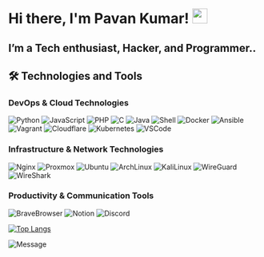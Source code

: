 # Hi there, I'm Pavan Kumar! <img src="https://raw.githubusercontent.com/MartinHeinz/MartinHeinz/master/wave.gif" width="30px">

## I’m a Tech enthusiast, Hacker, and Programmer..


## 🛠️ Technologies and Tools
### DevOps & Cloud Technologies
<p> 
  <img alt="Python" src="https://img.shields.io/badge/-Python-3776AB?style=flat&logo=python&logoColor=white" />
  <img alt="JavaScript" src="https://img.shields.io/badge/-javascript-5865F2?style=flat&logo=javascript&logoColor=white"/>
  <img alt="PHP" src="https://img.shields.io/badge/-PHP-EE0000?style=flat&logo=php&logoColor=yello"/>
  <img alt="C" src="https://img.shields.io/badge/-557C94?style=flat&logo=c&logoColor=red"/>
  <img alt="Java" src="https://img.shields.io/badge/-Java-557C94?style=flat&logo=java&logoColor=white"/>
  <img alt="Shell" src="https://img.shields.io/badge/-Shell-5865F2?style=flat&logo=shell&logoColor=orange" />
  <img alt="Docker" src="https://img.shields.io/badge/-Docker-2496ED?style=flat&logo=docker&logoColor=white" />
  <img alt="Ansible" src="https://img.shields.io/badge/-Ansible-EE0000?style=flat&logo=ansible&logoColor=white" />
  <img alt="Vagrant" src="https://img.shields.io/badge/-Vagrant-1868F2?style=flat&logo=vagrant&logoColor=white" />
  <img alt="Cloudflare" src="https://img.shields.io/badge/-Cloudflare-F38020?style=flat&logo=cloudflare&logoColor=white" /> 
  <img alt="Kubernetes" src="https://img.shields.io/badge/-Kubernetes-326CE5?style=flat&logo=kubernetes&logoColor=white" />
  <img alt="VSCode" src="https://img.shields.io/badge/-VSCode-007ACC?style=flat&logo=visual-studio-code&logoColor=white" />
</p>

### Infrastructure & Network Technologies
<p>
  <img alt="Nginx" src="https://img.shields.io/badge/-Nginx-009639?style=flat&logo=nginx&logoColor=white" />
  <img alt="Proxmox" src="https://img.shields.io/badge/-Proxmox-E57000?style=flat&logo=proxmox&logoColor=white" /> 
  <img alt="Ubuntu" src="https://img.shields.io/badge/-Ubuntu-E95420?style=flat&logo=ubuntu&logoColor=white" /> 
  <img alt="ArchLinux" src="https://img.shields.io/badge/-ArchLinux-1793D1?style=flat&logo=arch-linux&logoColor=white" /> 
  <img alt="KaliLinux" src="https://img.shields.io/badge/-KaliLinux-557C94?style=flat&logo=kali-linux&logoColor=white" />
  <img alt="WireGuard" src="https://img.shields.io/badge/-WireGuard-88171A?style=flat&logo=wireguard&logoColor=white" />  
  <img alt="WireShark" src="https://img.shields.io/badge/-WireShark-1679A7?style=flat&logo=wireshark&logoColor=white" /> 
</p>

### Productivity & Communication Tools
<p>
  <img alt="BraveBrowser" src="https://img.shields.io/badge/-BraveBrowser-FB542B?style=flat&logo=brave&logoColor=white" /> 
  <img alt="Notion" src="https://img.shields.io/badge/-Notion-000?style=flat&logo=notion&logoColor=white" />
  <img alt="Discord" src="https://img.shields.io/badge/-Discord-5865F2?style=flat&logo=discord&logoColor=white" />
</p>


[![Top Langs](https://github-readme-stats.vercel.app/api/top-langs/?username=anuraghazra)](https://github.com/anuraghazra/github-readme-stats)


<p>
<img alt="Message" src="https://img.shields.io/badge/-Hack%20The%20Hacker's%20Before%20Thay%20Hack%20You-5865F2?style=flat&logo=Hack%20The%20Hacker%27s%20Before%20Thay%20Hack%20You&logoColor=orange"/>
</p>





<!--
**PavanTheHacker55/PavanTheHacker55** is a ✨ _special_ ✨ repository because its `README.md` (this file) appears on your GitHub profile.

Here are some ideas to get you started:

- 🔭 I’m currently working on ...
- 🌱 I’m currently learning ...
- 👯 I’m looking to collaborate on ...
- 🤔 I’m looking for help with ...
- 💬 Ask me about ...
- 📫 How to reach me: ...
- 😄 Pronouns: ...
- ⚡ Fun fact: ...
-->
